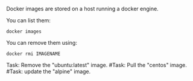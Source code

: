Docker images are stored on a host running a docker engine.

You can list them:
````
docker images
````

You can remove them using:
````
docker rmi IMAGENAME
````

Task: Remove the "ubuntu:latest" image.
#Task: Pull the "centos" image.
#Task: update the "alpine" image.
